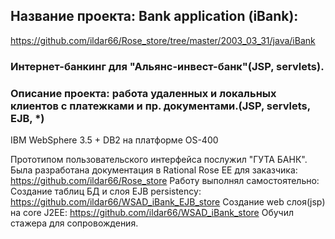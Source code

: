 ## Название проекта: Bank application (iBank):
https://github.com/ildar66/Rose_store/tree/master/2003_03_31/java/iBank
### Интернет-банкинг для "Альянс-инвест-банк"(JSP, servlets).
### Описание проекта: работа удаленных и локальных клиентов с платежками и пр. документами.(JSP, servlets, EJB, *)
IBM WebSphere 3.5 + DB2 на платформе OS-400

Прототипом пользовательского интерфейса послужил "ГУТА БАНК".
Была разработана документация в Rational Rose EE для заказчика:
https://github.com/ildar66/Rose_store
Работу выполнял самостоятельно:
Создание таблиц БД и слоя EJB persistency: https://github.com/ildar66/WSAD_iBank_EJB_store
Создание web слоя(jsp) на core J2EE: https://github.com/ildar66/WSAD_iBank_store
Обучил стажера для сопровождения.
